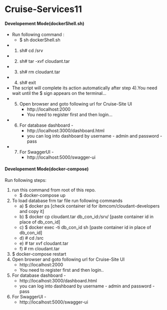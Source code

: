 # Cruise-Services11
#### Developement Mode(dockerShell.sh) ####
  -  Run following command :
       - $ sh dockerShell.sh
  - 1) sh# cd /srv    
  - 2) sh# tar -xvf cloudant.tar
  - 3) sh# rm cloudant.tar
  - 4) sh# exit
  - The script will complete its action automatically after step 4).You need wait until the $ sign appears on the terminal...
  - 5) Open browser and goto following url for Cruise-Site UI
         - http://localhost:2000
         - You need to register first and then login...
  - 6) For database dashboard -
         - http://localhost:3000/dashboard.html
         - you can log into dashboard by username - admin and password - pass
  - 7) For SwaggerUI -
         - http://localhost:5000/swagger-ui

#### Developement Mode(docker-compose) ####
 Run following steps:
   1) run this command from root of this repo.
      - $ docker-compose up
   2) To load database frm tar file run following commands
        - a) $ docker ps                                [check container id for ibmcom/cloudant-developers and copy it]
        - b) $ docker cp cloudant.tar db_con_id:/srv/   [paste container id in place of db_con_id]      
        - c) $ docker exec -ti db_con_id sh             [paste container id in place of db_con_id]
        - d) # cd /src
        - e) # tar xvf cloudant.tar
        - f) # rm cloudant.tar
   3) $ docker-compose restart
   4) Open browser and goto following url for Cruise-Site UI
        - http://localhost:2000
        - You need to register first and then login..
   5) For database dashboard -
        - http://localhost:3000/dashboard.html
        - you can log into dashboard by username - admin and password - pass
   6) For SwaggerUI -
        - http://localhost:5000/swagger-ui
